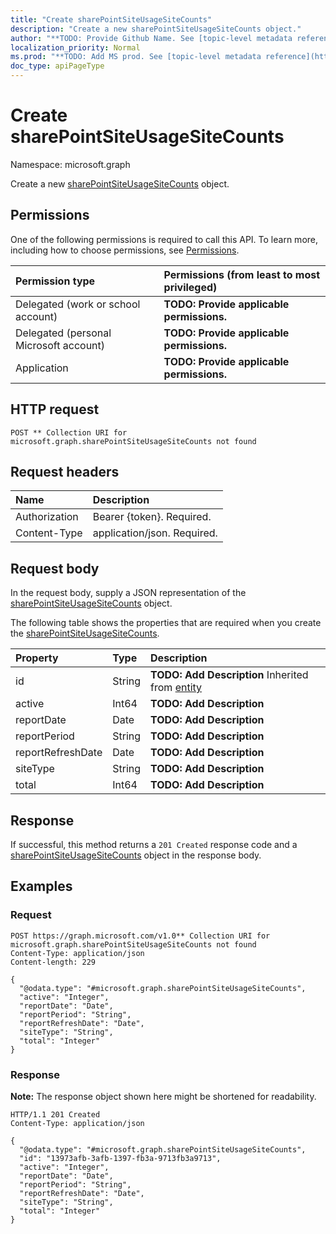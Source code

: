 ```yaml
---
title: "Create sharePointSiteUsageSiteCounts"
description: "Create a new sharePointSiteUsageSiteCounts object."
author: "**TODO: Provide Github Name. See [topic-level metadata reference](https://msgo.azurewebsites.net/add/document/guidelines/metadata.html#topic-level-metadata)**"
localization_priority: Normal
ms.prod: "**TODO: Add MS prod. See [topic-level metadata reference](https://msgo.azurewebsites.net/add/document/guidelines/metadata.html#topic-level-metadata)**"
doc_type: apiPageType
---
```


# Create sharePointSiteUsageSiteCounts
Namespace: microsoft.graph



Create a new [sharePointSiteUsageSiteCounts](../resources/sharepointsiteusagesitecounts.md) object.

## Permissions
One of the following permissions is required to call this API. To learn more, including how to choose permissions, see [Permissions](/graph/permissions-reference).

|Permission type|Permissions (from least to most privileged)|
|:---|:---|
|Delegated (work or school account)|**TODO: Provide applicable permissions.**|
|Delegated (personal Microsoft account)|**TODO: Provide applicable permissions.**|
|Application|**TODO: Provide applicable permissions.**|

## HTTP request

<!-- {
  "blockType": "ignored"
}
-->
``` http
POST ** Collection URI for microsoft.graph.sharePointSiteUsageSiteCounts not found
```

## Request headers
|Name|Description|
|:---|:---|
|Authorization|Bearer {token}. Required.|
|Content-Type|application/json. Required.|

## Request body
In the request body, supply a JSON representation of the [sharePointSiteUsageSiteCounts](../resources/sharepointsiteusagesitecounts.md) object.

The following table shows the properties that are required when you create the [sharePointSiteUsageSiteCounts](../resources/sharepointsiteusagesitecounts.md).

|Property|Type|Description|
|:---|:---|:---|
|id|String|**TODO: Add Description** Inherited from [entity](../resources/entity.md)|
|active|Int64|**TODO: Add Description**|
|reportDate|Date|**TODO: Add Description**|
|reportPeriod|String|**TODO: Add Description**|
|reportRefreshDate|Date|**TODO: Add Description**|
|siteType|String|**TODO: Add Description**|
|total|Int64|**TODO: Add Description**|



## Response

If successful, this method returns a `201 Created` response code and a [sharePointSiteUsageSiteCounts](../resources/sharepointsiteusagesitecounts.md) object in the response body.

## Examples

### Request
<!-- {
  "blockType": "request",
  "name": "create_sharepointsiteusagesitecounts_from_"
}
-->
``` http
POST https://graph.microsoft.com/v1.0** Collection URI for microsoft.graph.sharePointSiteUsageSiteCounts not found
Content-Type: application/json
Content-length: 229

{
  "@odata.type": "#microsoft.graph.sharePointSiteUsageSiteCounts",
  "active": "Integer",
  "reportDate": "Date",
  "reportPeriod": "String",
  "reportRefreshDate": "Date",
  "siteType": "String",
  "total": "Integer"
}
```


### Response
**Note:** The response object shown here might be shortened for readability.
<!-- {
  "blockType": "response",
  "truncated": true,
  "@odata.type": "microsoft.graph.sharePointSiteUsageSiteCounts"
}
-->
``` http
HTTP/1.1 201 Created
Content-Type: application/json

{
  "@odata.type": "#microsoft.graph.sharePointSiteUsageSiteCounts",
  "id": "13973afb-3afb-1397-fb3a-9713fb3a9713",
  "active": "Integer",
  "reportDate": "Date",
  "reportPeriod": "String",
  "reportRefreshDate": "Date",
  "siteType": "String",
  "total": "Integer"
}
```

